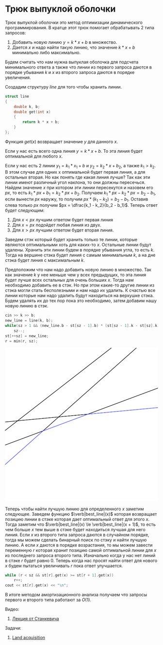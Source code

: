 # Трюк выпуклой оболочки

Трюк выпуклой оболочки это метод оптимизации динамического программирования. В кратце этот трюк помогает обрабатывать 2 типа запросов:
1. Добавить новую линию $y=k*x+b$ в множество.
2. Дается $x$ и надо найти такую линию, что значение $k*x+b$ минимально либо максимально.

Будем считать что нам нужна выпуклая оболочка для подсчета минимального ответа а также что линии из первого запроса даются в порядке убывания $k$ и $x$ из второго запроса даются в порядке увеличения.

Создадим структуру $line$ для того чтобы хранить линии.
```cpp
struct line
{
	double k, b;
	double get(int x)
	{
		return k * x + b;
	}
};
```

Функция $get(x)$ возвращает значение $y$ для данного $x$.

Если у нас есть всего одна линия $y = k * x + b$. То эта линия будет оптимальной для любого $x$.

Если у нас есть 2 линии $y_1 = k_1 * x_1 + b$ и $y_2 = k_2 * x + b_2$, а также $k_1 > k_2$. В этом случае для одних x оптимальной будет первая линия, а для остальных вторая. Но как понять где какая линия лучше? Так как эти линии имеют различный угол наклона, то они должны пересечься. Найдем значение $x$ при котором эти линии пересекутся и назовем его $px$, то есть $k_1 * px + b_1 = k_2 * px + b_2$. Получаем $k_1 * px - k_2 * px = b_2 - b_1$, если вынести $px$ наружу, то получим $px * (k_1 - k_2) = b_2 - b_1$. Оставив слева только $px$ получим $px = \dfrac{k_1 - k_2}{b_2 - b_1}$. Теперь ответ будет следующим:
1. Для $x < px$ лучшим ответом будет первая линия
2. Для $x = px$ подойдет любая линия из двух.
3. Для $x > px$ лучшим ответом будет вторая линия.

Заведем стэк который будет хранить только те линии, которые являются оптимальными хоть для каких-то $x$. Остальные линии будут удалены. Хранить эти линии будем в порядке убывания угла, то есть $k$. Тогда на вершине стэка будет линия с самым минимальным $k$, а на дне стэка будет линия с максимальным $k$.

Предположим что нам надо добавить новую линию в множество. Так как значение $k$ у нее меньше чем у всех предыдущих, то эта линия будет лучше всех остальных для очень больших $x$. Тогда нам необходимо добавить ее в стэк. Но при этом какие-то другие линии из стэка могли стать бесполезными и нам надо их удалить. К счастью все линии которые нам надо удалить будут находиться на верхушке стэка. Будем удалять их до тех пор пока это необходимо, затем добавим нашу новую линию в стэк.
```cpp
cin >> k >> b;
new_line = line(k, b);
while(sz > 1 && (new_line.b - st[sz - 1].b) * (st[sz - 1].k - st[sz].k) <= (st[sz].b - st[sz - 1].b) * (st[sz - 1].k - new_line.k))
	sz--;
st[++sz] = new_line;
r = min(r, sz);
```

![](images/convex_hull_1.png)

Теперь чтобы найти лучшую линию для определенного $x$ заметим следующее. Заведем функцию $\verb|best_line|(x)$ которая возвращает позицию линии в стэке которая дает оптимальный ответ для этого $x$. Тогда заметим что $\verb|best_line|(x) \le \verb|best_line|(x + 1)$, то есть чем больше $x$ тем выше в стэке будет находиться лучшая для него линия. Если $x$ из второго типа запроса даются в случайном порядке, тогда мы можем сделать бинарный поиск по стэку и найти лучшую линию. А если $x$ даются в порядке возрастания, то мы можем завести переменную $r$ которая хранит позицию самой оптимальной линии для $x$ из последнего запроса второго типа. Изначально когда у нас нет линий в стэке $r$ будет равно $0$. Теперь когда нас просят найти ответ для нового $x$ будем пытаться увеличивать $r$ пока ответ улучшается.
```cpp
while (r < sz && st[r].get(x) >= st[r + 1].get(x))
	r++;
cout << st[r].get(x) << "\n";
```

В итоге методом амортизационного анализа получаем что запросы первого и второго типа работают за $O(1)$.

Видео:
1. [Лекция от Станкевича](https://www.youtube.com/watch?v=ou0phsO_cLo)
  
Задачи:
1. [Land acquisition](https://vjudge.net/problem/SPOJ-ACQUIRE)

<script type="text/x-mathjax-config">
    MathJax.Hub.Config({
      tex2jax: {
        skipTags: ['script', 'noscript', 'style', 'textarea', 'pre'],
        inlineMath: [['$','$']]
      }
    });
  </script>
